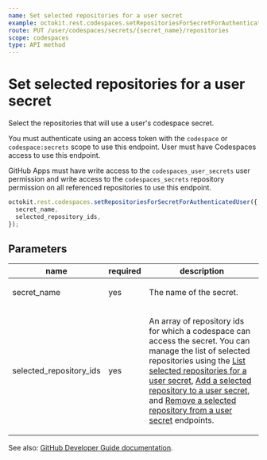 ```yaml
---
name: Set selected repositories for a user secret
example: octokit.rest.codespaces.setRepositoriesForSecretForAuthenticatedUser({ secret_name, selected_repository_ids })
route: PUT /user/codespaces/secrets/{secret_name}/repositories
scope: codespaces
type: API method
---
```


# Set selected repositories for a user secret

Select the repositories that will use a user's codespace secret.

You must authenticate using an access token with the `codespace` or `codespace:secrets` scope to use this endpoint. User must have Codespaces access to use this endpoint.

GitHub Apps must have write access to the `codespaces_user_secrets` user permission and write access to the `codespaces_secrets` repository permission on all referenced repositories to use this endpoint.

```js
octokit.rest.codespaces.setRepositoriesForSecretForAuthenticatedUser({
  secret_name,
  selected_repository_ids,
});
```

## Parameters

<table>
  <thead>
    <tr>
      <th>name</th>
      <th>required</th>
      <th>description</th>
    </tr>
  </thead>
  <tbody>
    <tr><td>secret_name</td><td>yes</td><td>

The name of the secret.

</td></tr>
<tr><td>selected_repository_ids</td><td>yes</td><td>

An array of repository ids for which a codespace can access the secret. You can manage the list of selected repositories using the [List selected repositories for a user secret](https://docs.github.com/enterprise-cloud@latest//rest/reference/codespaces#list-selected-repositories-for-a-user-secret), [Add a selected repository to a user secret](https://docs.github.com/enterprise-cloud@latest//rest/reference/codespaces#add-a-selected-repository-to-a-user-secret), and [Remove a selected repository from a user secret](https://docs.github.com/enterprise-cloud@latest//rest/reference/codespaces#remove-a-selected-repository-from-a-user-secret) endpoints.

</td></tr>
  </tbody>
</table>

See also: [GitHub Developer Guide documentation](https://docs.github.com/enterprise-cloud@latest//rest/reference/codespaces#set-selected-repositories-for-a-user-secret).
